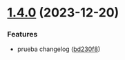 # [1.4.0](https://github.com/mokadev90/prueba-ci/compare/v1.3.0...v1.4.0) (2023-12-20)


### Features

* prueba changelog ([bd230f8](https://github.com/mokadev90/prueba-ci/commit/bd230f8dc88496d970957e56f24f255ffa1d0876))
